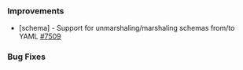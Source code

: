 
### Improvements


- [schema] - Support for unmarshaling/marshaling schemas from/to YAML
  [#7509](https://github.com/pulumi/pulumi/pull/7509)

### Bug Fixes

